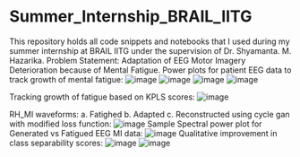 # Summer_Internship_BRAIL_IITG
This repository holds all code snippets and notebooks that I used during my summer internship at BRAIL IITG under the supervision of Dr. Shyamanta. M. Hazarika. Problem Statement: Adaptation of EEG Motor Imagery Deterioration because of Mental Fatigue.
Power plots for patient EEG data to track growth of mental fatigue:
![image](https://github.com/Sourjya261/Summer_Internship_BRAIL_IITG/assets/89221563/aba3135b-5291-48bd-9cd7-9819a8791eb0)
![image](https://github.com/Sourjya261/Summer_Internship_BRAIL_IITG/assets/89221563/6644d526-d02a-4203-8047-69f9e4fdb951)
![image](https://github.com/Sourjya261/Summer_Internship_BRAIL_IITG/assets/89221563/0d0d76ed-b650-42cd-86eb-aa69029456c8)
![image](https://github.com/Sourjya261/Summer_Internship_BRAIL_IITG/assets/89221563/b889f34a-3bf6-49d6-a078-9d742219ddad)

Tracking growth of fatigue based on KPLS scores:
![image](https://github.com/Sourjya261/Summer_Internship_BRAIL_IITG/assets/89221563/35f056e9-b009-4ed6-97dd-3f5ec32b50ea)

RH_MI waveforms: a. Fatighed b. Adapted c. Reconstructed using cycle gan with modified loss function:
![image](https://github.com/Sourjya261/Summer_Internship_BRAIL_IITG/assets/89221563/0eabb682-929e-448e-85b8-3884abdd94b5)
Sample Spectral power plot for Generated vs Fatigued EEG MI data:
![image](https://github.com/Sourjya261/Summer_Internship_BRAIL_IITG/assets/89221563/2e85e013-463b-4d2d-ac87-9ed4094485ac)
Qualitative improvement in class separability scores:
![image](https://github.com/Sourjya261/Summer_Internship_BRAIL_IITG/assets/89221563/2d1045ea-46aa-4fb4-a77e-8db4995d029a)
![image](https://github.com/Sourjya261/Summer_Internship_BRAIL_IITG/assets/89221563/ee59e6d0-613c-416f-9f75-6387264e117f)





 




